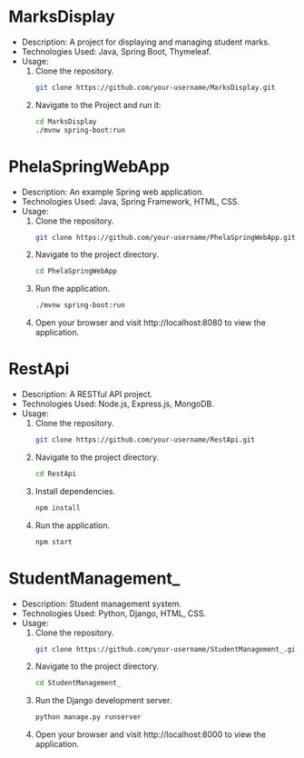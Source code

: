 # MarksDisplay
- Description: A project for displaying and managing student marks.
- Technologies Used: Java, Spring Boot, Thymeleaf.
- Usage:
  1. Clone the repository.
     ```bash
     git clone https://github.com/your-username/MarksDisplay.git
  2. Navigate to the Project and run it:
     ```bash
     cd MarksDisplay
     ./mvnw spring-boot:run

# PhelaSpringWebApp
- Description: An example Spring web application.
- Technologies Used: Java, Spring Framework, HTML, CSS.
- Usage:
  1. Clone the repository.
     ```bash
     git clone https://github.com/your-username/PhelaSpringWebApp.git
  2. Navigate to the project directory.
     ```bash
     cd PhelaSpringWebApp
  3. Run the application.
     ```bash
     ./mvnw spring-boot:run
  4. Open your browser and visit http://localhost:8080 to view the application.

# RestApi
- Description: A RESTful API project.
- Technologies Used: Node.js, Express.js, MongoDB.
- Usage:
  1. Clone the repository.
     ```bash
     git clone https://github.com/your-username/RestApi.git
  2. Navigate to the project directory.
     ```bash
     cd RestApi
  3. Install dependencies.
     ```bash
     npm install
  4. Run the application.
     ```bash
     npm start

# StudentManagement_
- Description: Student management system.
- Technologies Used: Python, Django, HTML, CSS.
- Usage:
  1. Clone the repository.
     ```bash
     git clone https://github.com/your-username/StudentManagement_.git
  2. Navigate to the project directory.
     ```bash
     cd StudentManagement_
  3. Run the Django development server.
     ```bash
     python manage.py runserver
  4. Open your browser and visit http://localhost:8000 to view the application.
